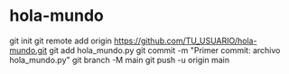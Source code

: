 # hola-mundo
git init
git remote add origin https://github.com/TU_USUARIO/hola-mundo.git
git add hola_mundo.py
git commit -m "Primer commit: archivo hola_mundo.py"
git branch -M main
git push -u origin main

